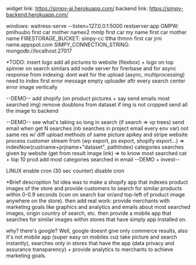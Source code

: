 widget link: https://simpy-ai.herokuapp.com/
backend link: https://simpy-backend.herokuapp.com/

windows: waitress-serve --listen=127.0.0.1:5000 restserver:app
GMPW: pmlhuubo first car mother namex2 mmlp first car my name first car mother name
FIRESTORAGE_BUCKET: simpy-cc tltha thmnn first car jrni name.appspot.com
SIMPY_CONNECTION_STRING: mongodb://localhost:27017

\*TODO:
insert logo
add all pictures to website (flexbox) + logo on top
spinner on search similars
add node server for firerbase and for async response from indexing: dont wait for the upload (async, multiprocessing)
need to index first error message
empty uploader aftr every search
center error image vertically

--DEMO--
add shopify (on product pictures + say send emails most searched img)
remove doublons from dataset
if img is not cropped send all the image to backend

--DEMO--
see what's taking so long in search (if search => vp trees)
send email when get N searches (nb searches in project email every env var)
not same res w/ diff upload methods of same picture
apikey and stripe
website
process customer stream from (wp export, ps export, shopify export...) => indexNow(custname+prjname+"dataset", pathIndex)
categories searches given by website (get from result image link) => to know most searched cat + top 10 prod
add most categories searched in email
--DEMO + invest--

LINUX
enable cron (30 sec counter)
disable cron

\*Brief descroption
1st idea was to make a shopify app that indexes product images of the store and provide customers to search for similar products within 0-0.9 seconds (icon on search bar or/and top-left of product image anywhere on the store).
then add real work: provide merchants with marketing goals like graphics and analytics and emails about most searched images, origin country of search, etc.
then provide a mobile app that searches for similar images within stores that have simply app installed on.

why? there's google? Well, google doesnt give only commerce results, also it's not mobile app (super easy on mobiles cuz take picture and search instantly), searches only in stores that have the app (data privacy and assurance transparency) + provide analytics to merchants to achieve marketing goals.
